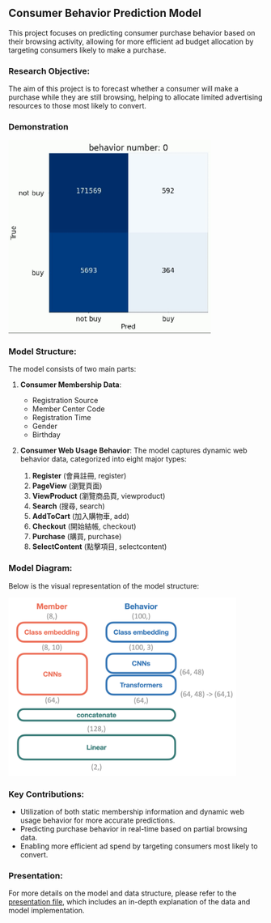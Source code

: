 ## Consumer Behavior Prediction Model

This project focuses on predicting consumer purchase behavior based on their browsing activity, allowing for more efficient ad budget allocation by targeting consumers likely to make a purchase.

### Research Objective:
The aim of this project is to forecast whether a consumer will make a purchase while they are still browsing, helping to allocate limited advertising resources to those most likely to convert.

### Demonstration

<img src="docs/prediction.gif" alt="prediction" width="400"/>

### Model Structure:
The model consists of two main parts:

1. **Consumer Membership Data**:
   - Registration Source
   - Member Center Code
   - Registration Time
   - Gender
   - Birthday

2. **Consumer Web Usage Behavior**:
   The model captures dynamic web behavior data, categorized into eight major types:
   1. **Register** (會員註冊, register)
   2. **PageView** (瀏覽頁面)
   3. **ViewProduct** (瀏覽商品頁, viewproduct)
   4. **Search** (搜尋, search)
   5. **AddToCart** (加入購物車, add)
   6. **Checkout** (開始結帳, checkout)
   7. **Purchase** (購買, purchase)
   8. **SelectContent** (點擊項目, selectcontent)

### Model Diagram:
Below is the visual representation of the model structure:

<img src="docs/model_structure.png" alt="model" width="450"/>

### Key Contributions:
- Utilization of both static membership information and dynamic web usage behavior for more accurate predictions.
- Predicting purchase behavior in real-time based on partial browsing data.
- Enabling more efficient ad spend by targeting consumers most likely to convert.

### Presentation:
For more details on the model and data structure, please refer to the [presentation file](docs/AI_8.pdf), which includes an in-depth explanation of the data and model implementation.
